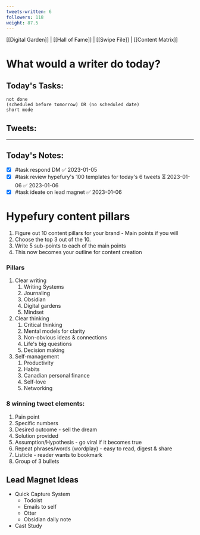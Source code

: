 ```yaml
---
tweets-written: 6
followers: 118
weight: 87.5
---
```

[[Digital Garden]] | [[Hall of Fame]] | [[Swipe File]] | [[Content Matrix]]

# What would a writer do today?

## Today's Tasks:
```tasks
not done
(scheduled before tomorrow) OR (no scheduled date)
short mode
```

## Tweets:


---
## Today's Notes:

- [x] #task respond DM ✅ 2023-01-05
- [x] #task review hypefury's 100 templates for today's 6 tweets ⏳ 2023-01-06 ✅ 2023-01-06
- [x] #task ideate on lead magnet ✅ 2023-01-06

# Hypefury content pillars

1.  Figure out 10 content pillars for your brand - Main points if you will
2.  Choose the top 3 out of the 10.
3.  Write 5 sub-points to each of the main points
4.  This now becomes your outline for content creation


### Pillars
1. Clear writing
	1. Writing Systems
	2. Journaling
	3. Obsidian
	4. Digital gardens
	5. Mindset
2. Clear thinking
	1. Critical thinking
	2. Mental models for clarity
	3. Non-obvious ideas & connections
	4. Life's big questions
	5. Decision making
3. Self-management
	1. Productivity
	2. Habits
	3. Canadian personal finance
	4. Self-love
	5. Networking


### 8 winning tweet elements:
1. Pain point
2. Specific numbers
3. Desired outcome - sell the dream
4. Solution provided
5. Assumption/Hypothesis - go viral if it becomes true
6. Repeat phrases/words (wordplay) - easy to read, digest & share
7. Listicle - reader wants to bookmark
8. Group of 3 bullets

## Lead Magnet Ideas
- Quick Capture System
	- Todoist
	- Emails to self
	- Otter
	- Obsidian daily note
- Cast Study